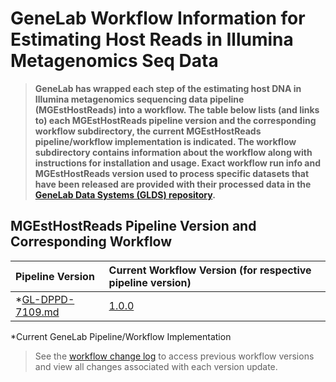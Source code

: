 # GeneLab Workflow Information for Estimating Host Reads in Illumina Metagenomics Seq Data

> **GeneLab has wrapped each step of the estimating host DNA in Illumina metagenomics sequencing data pipeline (MGEstHostReads) into a workflow. The table below lists (and links to) each MGEstHostReads pipeline version and the corresponding workflow subdirectory, the current MGEstHostReads pipeline/workflow implementation is indicated. The workflow subdirectory contains information about the workflow along with instructions for installation and usage. Exact workflow run info and MGEstHostReads version used to process specific datasets that have been released are provided with their processed data in the [GeneLab Data Systems (GLDS) repository](https://genelab-data.ndc.nasa.gov/genelab/projects).**  

## MGEstHostReads Pipeline Version and Corresponding Workflow

|Pipeline Version|Current Workflow Version (for respective pipeline version)|
|:---------------|:---------------------------------------------------------|
|*[GL-DPPD-7109.md](../Pipeline_GL-DPPD-7109_Versions/GL-DPPD-7109.md)|[1.0.0](SW_MGEstHostReads)|

*Current GeneLab Pipeline/Workflow Implementation

> See the [workflow change log](SW_MGEstHostReads/CHANGELOG.md) to access previous workflow versions and view all changes associated with each version update.
